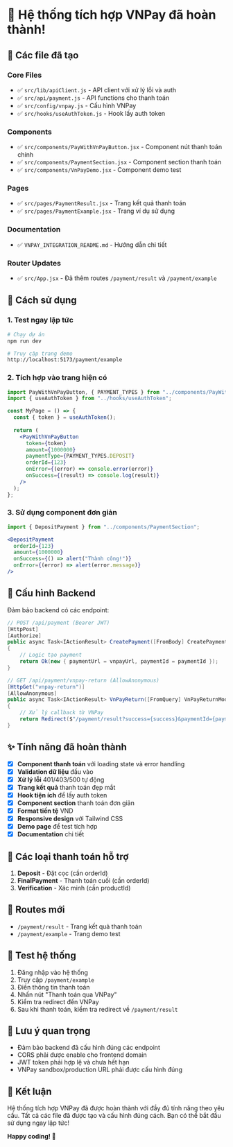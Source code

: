 # 🎉 Hệ thống tích hợp VNPay đã hoàn thành!

## 📁 Các file đã tạo

### Core Files
- ✅ `src/lib/apiClient.js` - API client với xử lý lỗi và auth
- ✅ `src/api/payment.js` - API functions cho thanh toán
- ✅ `src/config/vnpay.js` - Cấu hình VNPay
- ✅ `src/hooks/useAuthToken.js` - Hook lấy auth token

### Components
- ✅ `src/components/PayWithVnPayButton.jsx` - Component nút thanh toán chính
- ✅ `src/components/PaymentSection.jsx` - Component section thanh toán
- ✅ `src/components/VnPayDemo.jsx` - Component demo test

### Pages
- ✅ `src/pages/PaymentResult.jsx` - Trang kết quả thanh toán
- ✅ `src/pages/PaymentExample.jsx` - Trang ví dụ sử dụng

### Documentation
- ✅ `VNPAY_INTEGRATION_README.md` - Hướng dẫn chi tiết

### Router Updates
- ✅ `src/App.jsx` - Đã thêm routes `/payment/result` và `/payment/example`

## 🚀 Cách sử dụng

### 1. Test ngay lập tức
```bash
# Chạy dự án
npm run dev

# Truy cập trang demo
http://localhost:5173/payment/example
```

### 2. Tích hợp vào trang hiện có
```jsx
import PayWithVnPayButton, { PAYMENT_TYPES } from "../components/PayWithVnPayButton";
import { useAuthToken } from "../hooks/useAuthToken";

const MyPage = () => {
  const { token } = useAuthToken();
  
  return (
    <PayWithVnPayButton
      token={token}
      amount={1000000}
      paymentType={PAYMENT_TYPES.DEPOSIT}
      orderId={123}
      onError={(error) => console.error(error)}
      onSuccess={(result) => console.log(result)}
    />
  );
};
```

### 3. Sử dụng component đơn giản
```jsx
import { DepositPayment } from "../components/PaymentSection";

<DepositPayment
  orderId={123}
  amount={1000000}
  onSuccess={() => alert("Thành công!")}
  onError={(error) => alert(error.message)}
/>
```

## 🔧 Cấu hình Backend

Đảm bảo backend có các endpoint:

```csharp
// POST /api/payment (Bearer JWT)
[HttpPost]
[Authorize]
public async Task<IActionResult> CreatePayment([FromBody] CreatePaymentRequest request)
{
    // Logic tạo payment
    return Ok(new { paymentUrl = vnpayUrl, paymentId = paymentId });
}

// GET /api/payment/vnpay-return (AllowAnonymous)
[HttpGet("vnpay-return")]
[AllowAnonymous]
public async Task<IActionResult> VnPayReturn([FromQuery] VnPayReturnModel model)
{
    // Xử lý callback từ VNPay
    return Redirect($"/payment/result?success={success}&paymentId={paymentId}&code={code}");
}
```

## ✨ Tính năng đã hoàn thành

- [x] **Component thanh toán** với loading state và error handling
- [x] **Validation dữ liệu** đầu vào
- [x] **Xử lý lỗi** 401/403/500 tự động
- [x] **Trang kết quả** thanh toán đẹp mắt
- [x] **Hook tiện ích** để lấy auth token
- [x] **Component section** thanh toán đơn giản
- [x] **Format tiền tệ** VND
- [x] **Responsive design** với Tailwind CSS
- [x] **Demo page** để test tích hợp
- [x] **Documentation** chi tiết

## 🎯 Các loại thanh toán hỗ trợ

1. **Deposit** - Đặt cọc (cần orderId)
2. **FinalPayment** - Thanh toán cuối (cần orderId)  
3. **Verification** - Xác minh (cần productId)

## 🔗 Routes mới

- `/payment/result` - Trang kết quả thanh toán
- `/payment/example` - Trang demo test

## 🧪 Test hệ thống

1. Đăng nhập vào hệ thống
2. Truy cập `/payment/example`
3. Điền thông tin thanh toán
4. Nhấn nút "Thanh toán qua VNPay"
5. Kiểm tra redirect đến VNPay
6. Sau khi thanh toán, kiểm tra redirect về `/payment/result`

## 📝 Lưu ý quan trọng

- Đảm bảo backend đã cấu hình đúng các endpoint
- CORS phải được enable cho frontend domain
- JWT token phải hợp lệ và chưa hết hạn
- VNPay sandbox/production URL phải được cấu hình đúng

## 🎉 Kết luận

Hệ thống tích hợp VNPay đã được hoàn thành với đầy đủ tính năng theo yêu cầu. Tất cả các file đã được tạo và cấu hình đúng cách. Bạn có thể bắt đầu sử dụng ngay lập tức!

**Happy coding! 🚀**
